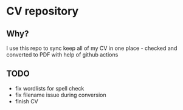 # CV repository

## Why?
I use this repo to sync keep all of my CV in one place - checked and converted to PDF with help of github actions

## TODO
* fix wordlists for spell check
* fix filename issue during conversion
* finish CV
